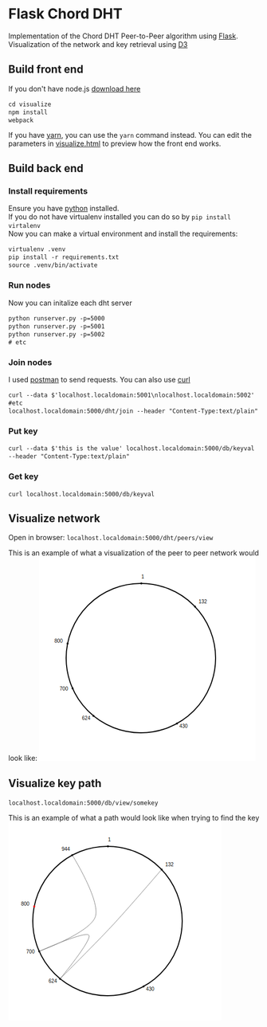 # Flask Chord DHT
Implementation of the Chord DHT Peer-to-Peer algorithm using [Flask](http://flask.pocoo.org/).  
Visualization of the network and key retrieval using [D3](https://d3js.org/) 

## Build front end
If you don't have node.js [download here](https://nodejs.org/en/download/)
```
cd visualize
npm install
webpack
```
If you have [yarn](https://yarnpkg.com/en/docs/install), you can use the `yarn` command instead.
You can edit the parameters in [visualize.html](./visualize/visualize.html) to preview how the front end works.
## Build back end
### Install requirements
Ensure you have [python](https://www.python.org/downloads/) installed.  
If you do not have virtualenv installed you can do so by `pip install virtalenv`  
Now you can make a virtual environment and install the requirements:
```
virtualenv .venv
pip install -r requirements.txt
source .venv/bin/activate
```
### Run nodes
Now you can initalize each dht server
```
python runserver.py -p=5000
python runserver.py -p=5001
python runserver.py -p=5002
# etc
```

### Join nodes
I used [postman](https://www.getpostman.com/apps) to send requests. You can also use [curl](https://curl.haxx.se/download.html)
```
curl --data $'localhost.localdomain:5001\nlocalhost.localdomain:5002' #etc
localhost.localdomain:5000/dht/join --header "Content-Type:text/plain"
```

### Put key
```
curl --data $'this is the value' localhost.localdomain:5000/db/keyval --header "Content-Type:text/plain"
```

### Get key
```
curl localhost.localdomain:5000/db/keyval
```

## Visualize network
Open in browser:
`localhost.localdomain:5000/dht/peers/view`

This is an example of what a visualization of the peer to peer network would look like:
![peer](./img/peers.png)

## Visualize key path
`localhost.localdomain:5000/db/view/somekey`

This is an example of what a path would look like when trying to find the key
![keypath](./img/keypath.png)
